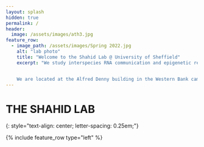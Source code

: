 ```yaml
---
layout: splash
hidden: true
permalink: /
header:
  image: /assets/images/ath3.jpg
feature_row:
  - image_path: /assets/images/Spring 2022.jpg
    alt: "lab photo"
    title: "Welcome to the Shahid Lab @ University of Sheffield"
    excerpt: "We study interspecies RNA communication and epigenetic regulation in parasitic plants and beyond. We want to further our fundamental understanding of how mobile small RNAs influence host-parasite and host-symbiont interactions, and develop RNA-based solutions for improved crop resistance. See our [research](/research/) and [publications](/publications/) to learn more about what we do, and meet our current [lab members](/team/)!


    We are located at the Alfred Denny building in the Western Bank campus of [University of Sheffield](https://www.sheffield.ac.uk/). We are members of the [Plants, Photosynthesis and Soil Cluster](https://www.sheffield.ac.uk/biosciences/research/areas/plants-photosynthesis-and-soil) and the [Sheffield Institute for Nucleic Acids](https://sites.google.com/sheffield.ac.uk/sinfonia/home?pli=1). Feel free to reach out if you are interested in [joining the lab](/join/) or collaborating on research projects."
---
```

# THE SHAHID LAB
{: style="text-align: center;
  letter-spacing: 0.25em;"}


{% include feature_row type="left" %}
